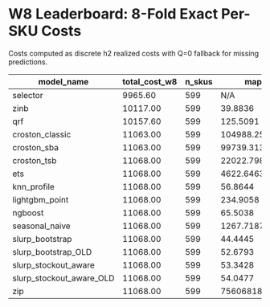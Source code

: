 # W8 Leaderboard: 8-Fold Exact Per-SKU Costs

Costs computed as discrete h2 realized costs with Q=0 fallback for missing predictions.

| model_name | total_cost_w8 | n_skus | mape | mase | bias | mae | pinball_loss | crps | coverage_80 | coverage_90 | coverage_95 | width_80 | width_90 | width_95 | pinball_cf_h2 | hit_cf_h2 | local_width_h2 |
| --- | --- | --- | --- | --- | --- | --- | --- | --- | --- | --- | --- | --- | --- | --- | --- | --- | --- |
| selector | 9965.60 | 599 | N/A | N/A | N/A | N/A | N/A | N/A | N/A | N/A | N/A | N/A | N/A | N/A | N/A | N/A | N/A |
| zinb | 10117.00 | 599 | 39.8836 | 0.5905 | -2.6432 | 3.2537 | 1.2923 | 48.0907 | 0.9167 | 0.9347 | 0.9967 | 17.2387 | 24.9048 | 160.7588 | 1.7031 | 0.2911 | 6.4803 |
| qrf | 10157.60 | 599 | 125.5091 | 0.7318 | 1.3496 | 4.1689 | 1.8695 | 3.2018 | 0.2853 | 0.3155 | 0.3947 | 6.3123 | 10.4903 | 25.4485 | 1.8649 | 0.4926 | 3.2452 |
| croston_classic | 11063.00 | 599 | 104988.2598 | 345.0204 | 1394.3118 | 1396.1343 | 827.3156 | 1919.5585 | 0.9398 | 0.9717 | 0.9938 | 22029.7560 | 32338.0222 | 54971.7108 | 1295.2178 | 0.2735 | 10083.6621 |
| croston_sba | 11063.00 | 599 | 99739.3137 | 327.7817 | 1324.4775 | 1326.3817 | 785.9606 | 1823.6046 | 0.9382 | 0.9715 | 0.9935 | 20928.2682 | 30721.1210 | 52223.1253 | 1230.4753 | 0.2782 | 9579.4790 |
| croston_tsb | 11068.00 | 599 | 22022.7983 | 36.0471 | 332.6742 | 334.1515 | 773.4994 | 1773.1041 | 0.9617 | 0.9848 | 0.9969 | 22150.6614 | 31837.5910 | 53893.9503 | 2145.7712 | 0.0322 | 9713.4318 |
| ets | 11068.00 | 599 | 4622.6463 | 5.2169 | 67.5394 | 68.3019 | 21.5245 | 44.5262 | 0.7620 | 0.8245 | 0.8983 | 136.9484 | 171.1875 | 224.6444 | 21.5930 | 0.0229 | 29.8017 |
| knn_profile | 11068.00 | 599 | 56.8644 | 0.3062 | -0.0842 | 1.5924 | 52213.7706 | 83283.0691 | 0.9187 | 0.9552 | 0.9650 | 79.3372 | 3201983.4975 | 51866547.9784 | 2.5859 | 0.2015 | 113.3602 |
| lightgbm_point | 11068.00 | 599 | 234.9058 | 0.9127 | 2.7389 | 4.2319 | 2.3521 | 4.9206 | 0.8385 | 0.8581 | 0.8877 | 39.5909 | 50.0400 | 69.5264 | 4.6855 | 0.0887 | 12.3644 |
| ngboost | 11068.00 | 599 | 65.5038 | 0.3420 | 0.0632 | 1.7161 | 0.7304 | 1.4181 | 0.3121 | 0.3432 | 0.4100 | 9.0991 | 16.8624 | 60.4747 | 1.1360 | 0.2466 | 4.9193 |
| seasonal_naive | 11068.00 | 599 | 1267.7187 | 2.6923 | 23.3528 | 25.2173 | 27.3493 | 64.4002 | 0.9121 | 0.9647 | 0.9909 | 283.5029 | 1966.9888 | 12061.5873 | 5.2922 | 0.2736 | 269.5624 |
| slurp_bootstrap | 11068.00 | 599 | 44.4445 | 0.2791 | -0.4657 | 1.3670 | 0.4172 | 0.8041 | 0.9244 | 0.9602 | 0.9856 | 3.9052 | 4.9389 | 6.5385 | 0.5942 | 0.3112 | 0.9886 |
| slurp_bootstrap_OLD | 11068.00 | 599 | 52.6793 | 0.2845 | -0.1611 | 1.4125 | 0.9667 | 6.9283 | 0.9360 | 0.9680 | 0.9899 | 18.4506 | 54.2092 | 288.0796 | 0.9399 | 0.2554 | 11.6481 |
| slurp_stockout_aware | 11068.00 | 599 | 53.3428 | 0.2843 | -0.2373 | 1.4110 | 0.4253 | 0.8528 | 0.9244 | 0.9607 | 0.9854 | 3.9902 | 5.0016 | 6.5125 | 0.5976 | 0.2745 | 0.9725 |
| slurp_stockout_aware_OLD | 11068.00 | 599 | 54.0477 | 0.2861 | -0.1261 | 1.4200 | 0.4285 | 0.8760 | 0.9355 | 0.9671 | 0.9883 | 4.3730 | 5.5906 | 7.7585 | 0.6004 | 0.2535 | 1.0971 |
| zip | 11068.00 | 599 | 756068183.8094 | 1994554.3164 | 11999619.6602 | 11999620.3208 | 2799291.9930 | 3630189.1308 | 0.8970 | 0.9346 | 0.9741 | 10613635.5059 | 10617531.6850 | 10618960.7538 | 2101778.4682 | 0.0587 | 219.0076 |